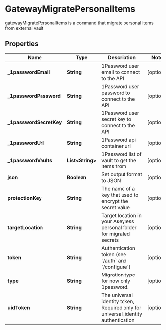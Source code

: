 

# GatewayMigratePersonalItems

gatewayMigratePersonalItems is a command that migrate personal items from external vault
## Properties

Name | Type | Description | Notes
------------ | ------------- | ------------- | -------------
**_1passwordEmail** | **String** | 1Password user email to connect to the API |  [optional]
**_1passwordPassword** | **String** | 1Password user password to connect to the API |  [optional]
**_1passwordSecretKey** | **String** | 1Password user secret key to connect to the API |  [optional]
**_1passwordUrl** | **String** | 1Password api container url |  [optional]
**_1passwordVaults** | **List&lt;String&gt;** | 1Password list of vault to get the items from |  [optional]
**json** | **Boolean** | Set output format to JSON |  [optional]
**protectionKey** | **String** | The name of a key that used to encrypt the secret value |  [optional]
**targetLocation** | **String** | Target location in your Akeyless personal folder for migrated secrets |  [optional]
**token** | **String** | Authentication token (see &#x60;/auth&#x60; and &#x60;/configure&#x60;) |  [optional]
**type** | **String** | Migration type for now only 1password. |  [optional]
**uidToken** | **String** | The universal identity token, Required only for universal_identity authentication |  [optional]



